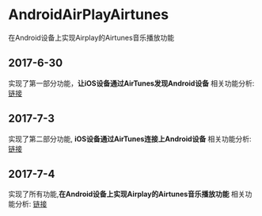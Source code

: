 # AndroidAirPlayAirtunes
在Android设备上实现Airplay的Airtunes音乐播放功能


## 2017-6-30
实现了第一部分功能，**让iOS设备通过AirTunes发现Android设备**
相关功能分析: [链接](http://www.jianshu.com/p/e0f786c32952)

## 2017-7-3
实现了第二部分功能, **iOS设备通过AirTunes连接上Android设备**
相关功能分析: [链接](http://www.jianshu.com/p/63b99afb13fc)

## 2017-7-4
实现了所有功能,**在Android设备上实现Airplay的Airtunes音乐播放功能**
相关功能分析: [链接](http://www.jianshu.com/p/55b19f32085f)
